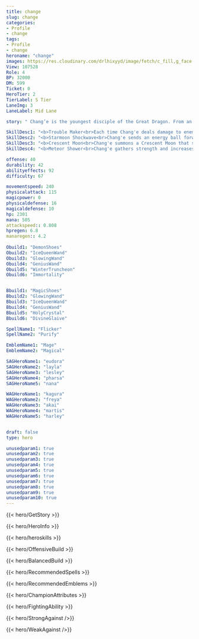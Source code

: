 ```yaml
---
title: change
slug: change
categories: 
- Profile 
- change
tags: 
- Profile
- change
heroname: "change"
images: https://res.cloudinary.com/drlhixyyd/image/fetch/c_fill,g_face,f_auto/https://cdn2-build.mobagenie.my.id/p/images/banner/full/change.jpg
View: 107528 
Role: 4 
BP: 32000
DM: 599 
Ticket: 0 
HeroTier: 2 
TierLabel: S Tier 
LaneImg: 3
LaneLabel: Mid Lane 

story: " Chang’e is the youngest disciple of the Great Dragon. From an early age, she exhibited amazing magical potential, quickly mastering the Great Dragon’s greatest spell — The Sacred Satellite. From then on, Chang’e earned the Great Dragons eternal love. However, Chang’e had a energetic and fun-loving personality that gave the Great Dragon quite a few headaches. Finally, he asked Zilong, his adopted son, to look after Chang’e. The Great Dragon was hopeful that Zilong’s diligent and determined character could help guide Chang’e. Zilong came to love the vibrant and intelligent Chang’e. They often spent countless hours together, practicing magic and finding divine creatures to play with. Chang’e also loved spending time with her big brother, Zilong. Her favorite part of the day was at the end of training, when Zilong would carry her on his back on their way home. During the second War of the Planes, Zilong assisted the wise rulers of the land, traveling between worlds. After he left, Chang’e returned to her naughty and childish ways. At one point, the Great Dragon was not sure if there would ever be another day of peace—That is, until Chang’e swallowed one of his sacred pills by accident, thinking it was candy. The Great Dragon immediately cast Chang’e out of his sanctuary and ordered her to assist Zilong and make up for her mistake! Even then, the Great Dragon felt compelled to give Chang’e his precious Crescent Moon to protect her. *The image and story of Chang'e are created and wrote by Mobile Legends: Bang Bang, inspired by the Chinese goddess of the moon - Chang'e. "

SkillDesc1: "<b>Trouble Maker<br>Each time Chang'e deals damage to enemy units, she will leave a mark on them and her next skill damage dealt to those with marks will be increased by 2% (up to 40%)."   
SkillDesc2: "<b>Starmoon Shockwave<br>Chang'e sends an energy ball forward, dealing 300<font color='#27C0C7'>( +120% Total Magic Power)</font> <font color='#3B69FF'>(Magic Damage)</font> to enemies and slows them by 20% for 1.5s. <font color='#404495'>(Crescent Moon)</font>: Crescent Moon will send 4 energy balls alongside Chang'e, each of which deals 20% of Chang'e's damage dealt and slows enemies. (Slowing Effect can be stacked up to 40%.) "   
SkillDesc3: "<b>Crescent Moon<br>Chang'e summons a Crescent Moon that shines blessing upon herself, gaining 300<font color='#27C0C7'>( +150% Total Magic Power)</font> Shield and 15% extra Movement Speed. While the Shield is active, her skills and Basic Attack are enhanced. <font color='#404495'>(Enhanced Basic Attack)</font>: Each time Chang'e performs a Basic Attack, the Crescent Moon will deal 20<font color='#D58E1F'>( +20% Total Physical ATK)</font><font color='#27C0C7'>( +25% Total Magic Power)</font> <font color='#3B69FF'>(Magic Damage)</font> to enemy targets as well."   
SkillDesc4: "<b>Meteor Shower<br>Chang'e gathers strength and increases her Movement Speed by 20% for 4s. Meanwhile, she launches 30 Meteors forward, each of which deals 50<font color='#27C0C7'>( +30% Total Magic Power)</font> <font color='#3B69FF'>(Magic Damage)</font> (Deals extra 100% damage to Minions and Creeps). <font color='#404495'>(Crescent Moon)</font>: Crescent Moon will cast Meteors together with Chang'e, each of which deals 33% of Chang'e's damage."  

offense: 40 
durability: 42 
abilityeffects: 92 
difficulty: 67 

movementspeed: 240
physicalattack: 115
magicpower: 0
physicaldefense: 16
magicaldefense: 10
hp: 2301
mana: 505
attackspeed:: 0.808
hpregen: 6.8
manaregen:: 4.2
 
Obuild1: "DemonShoes"  
Obuild2: "IceQueenWand" 
Obuild3: "GlowingWand" 
Obuild4: "GeniusWand" 
Obuild5: "WinterTruncheon" 
Obuild6: "Immortality" 


Bbuild1: "MagicShoes"  
Bbuild2: "GlowingWand" 
Bbuild3: "IceQueenWand" 
Bbuild4: "GeniusWand" 
Bbuild5: "HolyCrystal" 
Bbuild6: "DivineGlaive" 

SpellName1: "Flicker" 
SpellName2: "Purify"   

EmblemName1: "Mage" 
EmblemName2: "Magical"    

SAGHeroName1: "eudora"
SAGHeroName2: "layla"
SAGHeroName3: "lesley"
SAGHeroName4: "pharsa"
SAGHeroName5: "nana"

WAGHeroName1: "kagura"
WAGHeroName2: "freya"
WAGHeroName3: "akai"
WAGHeroName4: "martis"
WAGHeroName5: "harley"


draft: false
type: hero

unusedparam1: true
unusedparam2: true
unusedparam3: true
unusedparam4: true
unusedparam5: true
unusedparam6: true
unusedparam7: true
unusedparam8: true
unusedparam9: true
unusedparam10: true
---
```



{{< hero/GetStory >}}

{{< hero/HeroInfo >}}
 
{{< hero/heroskills >}}

{{< hero/OffensiveBuild >}} 

{{< hero/BalancedBuild >}}


{{< hero/RecommendedSpells >}}  

{{< hero/RecommendedEmblems >}}   


{{< hero/ChampionAttributes >}}


{{< hero/FightingAbility >}}

{{< hero/StrongAgainst />}}

{{< hero/WeakAgainst />}}
